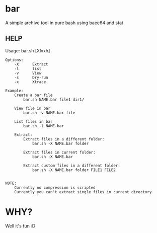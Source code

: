 # bar
A simple archive tool in pure bash using baee64 and stat

## HELP


Usage: bar.sh [Xlvxh]

    Options:
        -X      Extract
        -l      list
        -v      View
        -s      Dry-run
        -x      Xtrace

    Example:
        Create a bar file
            bar.sh NAME.bar file1 dir1/

        View file in bar
            bar.sh -v NAME.bar file

        List files in bar
            bar.sh -l NAME.bar

        Extract:
            Extract files in a different folder:
                bar.sh -X NAME.bar folder

            Extract files in current folder:
                bar.sh -X NAME.bar

            Extract custom files in a different folder:
                bar.sh -X NAME.bar folder FILE1 FILE2


    NOTE:
        Currently no compression is scripted
        Currently you can't extract single files in current directory


# WHY?
Well it's fun :D
